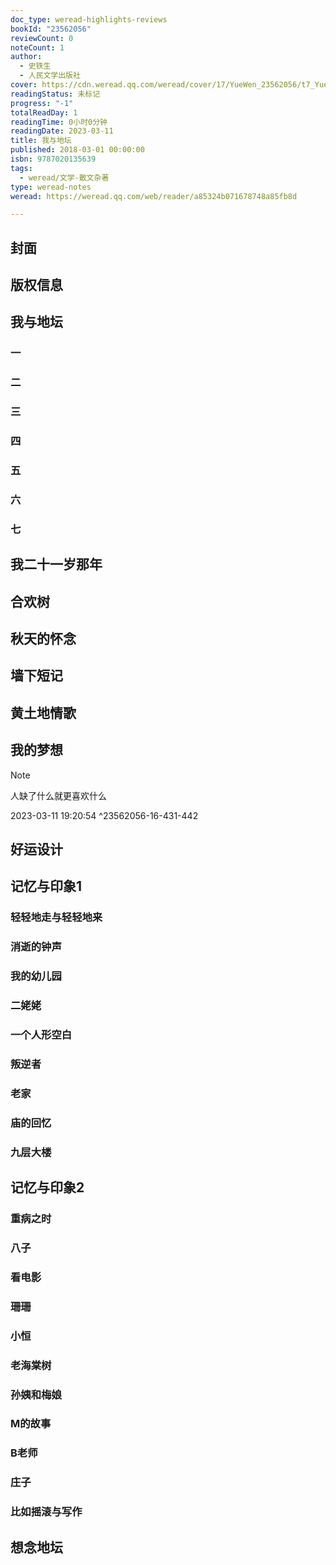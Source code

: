 ```yaml
---
doc_type: weread-highlights-reviews
bookId: "23562056"
reviewCount: 0
noteCount: 1
author:
  - 史铁生
  - 人民文学出版社
cover: https://cdn.weread.qq.com/weread/cover/17/YueWen_23562056/t7_YueWen_23562056.jpg
readingStatus: 未标记
progress: "-1"
totalReadDay: 1
readingTime: 0小时0分钟
readingDate: 2023-03-11
title: 我与地坛
published: 2018-03-01 00:00:00
isbn: 9787020135639
tags:
  - weread/文学-散文杂著
type: weread-notes
weread: https://weread.qq.com/web/reader/a85324b071678748a85fb8d

---
```



## 封面

## 版权信息

## 我与地坛

### 一

### 二

### 三

### 四

### 五

### 六

### 七

## 我二十一岁那年

## 合欢树

## 秋天的怀念

## 墙下短记

## 黄土地情歌

## 我的梦想

> [!NOTE] 
> 人缺了什么就更喜欢什么
> 
> 2023-03-11 19:20:54 ^23562056-16-431-442

## 好运设计

## 记忆与印象1

### 轻轻地走与轻轻地来

### 消逝的钟声

### 我的幼儿园

### 二姥姥

### 一个人形空白

### 叛逆者

### 老家

### 庙的回忆

### 九层大楼

## 记忆与印象2

### 重病之时

### 八子

### 看电影

### 珊珊

### 小恒

### 老海棠树

### 孙姨和梅娘

### M的故事

### B老师

### 庄子

### 比如摇滚与写作

## 想念地坛

